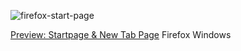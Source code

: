 ![firefox-start-page](https://user-images.githubusercontent.com/899183/199601403-d308c256-ffe9-4dc4-acd5-05670cd0e8b8.png)

[Preview: Startpage & New Tab Page](https://abstracted-war.surge.sh/) Firefox Windows
